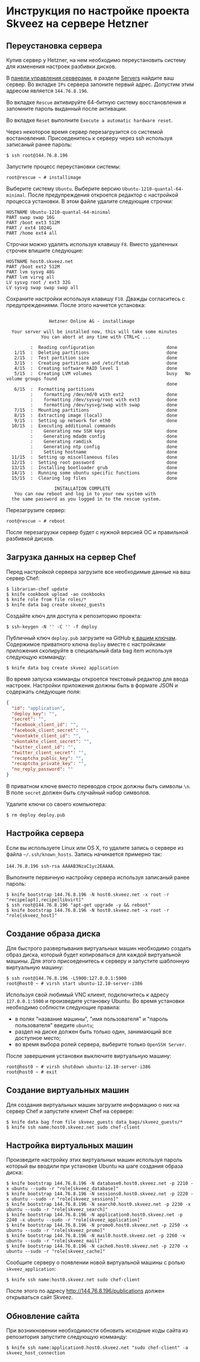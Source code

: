 # Инструкция по настройке проекта Skveez на сервере Hetzner

## Переустановка сервера

Купив сервер у Hetzner, на нем необходимо переустановить систему для изменения
настроек разбивки дисков.

В [панели управления серверами][panel], в разделе [Servers][servers] найдите ваш
сервер. Во вкладке `IPs` сервера запоните первый адрес. Допустим этим адресом
является `144.76.8.196`.

Во вкладке `Rescue` активируйте 64-битную систему восстановления и запомните
пароль выданный после активации.

Во вкладке `Reset` выполните `Execute a automatic hardware reset`.

Через некоторое время сервер перезагрузится со системой востановления.
Присоеденитесь к серверу через ssh используя записаный ранее пароль:

```shell
$ ssh root@144.76.8.196
```

Запустите процесс переустановки системы:

```shell
root@rescue ~ # installimage
```

Выберите систему `Ubuntu`. Выберите версию `Ubuntu-1210-quantal-64-minimal`.
После предупреждения откроется редактор с настройкой процесса установки. В этом
файле удалите следующие строчки:

```
HOSTNAME Ubuntu-1210-quantal-64-minimal
PART swap swap 16G
PART /boot ext3 512M
PART / ext4 1024G
PART /home ext4 all
```

Строчки можно удалять используя клавишу `F8`. Вместо удаленных строчек впишите
следующие:

```
HOSTNAME host0.skveez.net
PART /boot ext2 512M
PART lvm sysvg 48G
PART lvm virvg all
LV sysvg root / ext3 32G
LV sysvg swap swap swap all
```

Сохраните настройки используя клавишу `F10`. Дважды согласитесь с
предупреждениями. После этого начнется установка:

```

                Hetzner Online AG - installimage

  Your server will be installed now, this will take some minutes
             You can abort at any time with CTRL+C ...

         :  Reading configuration                           done 
   1/15  :  Deleting partitions                             done 
   2/15  :  Test partition size                             done 
   3/15  :  Creating partitions and /etc/fstab              done 
   4/15  :  Creating software RAID level 1                  done 
   5/15  :  Creating LVM volumes                            busy   No volume groups found
                                                            done 
   6/15  :  Formatting partitions
         :    formatting /dev/md/0 with ext2                done 
         :    formatting /dev/sysvg/root with ext3          done 
         :    formatting /dev/sysvg/swap with swap          done 
   7/15  :  Mounting partitions                             done 
   8/15  :  Extracting image (local)                        done 
   9/15  :  Setting up network for eth0                     done 
  10/15  :  Executing additional commands
         :    Generating new SSH keys                       done 
         :    Generating mdadm config                       done 
         :    Generating ramdisk                            done 
         :    Generating ntp config                         done 
         :    Setting hostname                              done 
  11/15  :  Setting up miscellaneous files                  done 
  12/15  :  Setting root password                           done 
  13/15  :  Installing bootloader grub                      done 
  14/15  :  Running some ubuntu specific functions          done 
  15/15  :  Clearing log files                              done 

                  INSTALLATION COMPLETE
   You can now reboot and log in to your new system with
  the same password as you logged in to the rescue system.

```

Перезагрузите сервер:

```shell
root@rescue ~ # reboot
```

После перезагрузки сервер будет с нужной версией ОС и правильной разбивкой
дисков.

[panel]: https://robot.your-server.de
[servers]: https://robot.your-server.de/server

## Загрузка данных на сервер Chef

Перед настройкой сервера загрузите все необходимые данные на ваш сервер Chef:

```shell
$ librarian-chef update
$ knife cookbook upload -ao cookbooks
$ knife role from file roles/*
$ knife data bag create skveez_guests
```

Создайте ключ для доступа к репозиторию проекта:

```shell
$ ssh-keygen -N '' -C '' -f deploy
```

Публичный ключ `deploy.pub` загрузите на GitHub [к вашим ключам][github].
Содержимое приватного ключа `deploy` вместе с настройками приложения скопируйте
в специальный data bag item используя следующую комманду:

```shell
$ knife data bag create skveez application
```

Во время запуска комманды откроется текстовый редактор для ввода настроек.
Настройки приложения должны быть в формате JSON и содержать следующие поля:

```json
{
  "id": "application",
  "deploy_key": "",
  "secret": "",
  "facebook_client_id": "",
  "facebook_client_secret": "",
  "vkontakte_client_id": "",
  "vkontakte_client_secret": "",
  "twitter_client_id": "",
  "twitter_client_secret": "",
  "recaptcha_public_key": "",
  "recaptcha_private_key": "",
  "no_reply_password": ""
}
```

В приватном ключе вместо переводов строк должны быть символы `\n`. В поле
`secret` должен быть случайный набор символов.

Удалите ключи со своего компьютера:

```shell
$ rm deploy deploy.pub
```

[github]: https://github.com/rithis/skveez/settings/keys

## Настройка сервера

Если вы используете Linux или OS X, то удалите запись о сервере из файла
`~/.ssh/known_hosts`. Запись начинается примерно так:

`144.76.8.196 ssh-rsa AAAAB3NzaC1yc2EAAAA`.

Выполните первичную настройку сервера используя записаный ранее пароль:

```shell
$ knife bootstrap 144.76.8.196 -N host0.skveez.net -x root -r "recipe[apt],recipe[libvirt]"
$ ssh root@144.76.8.196 "apt-get upgrade -y && reboot"
$ knife bootstrap 144.76.8.196 -N host0.skveez.net -x root -r "role[skveez_host]"
```

## Создание образа диска

Для быстрого развертывания виртуальных машин необходимо создать образ диска,
который будет копироваться для каждой виртуальной машины. Для этого
присоеденитесь к серверу и запустите шаблонную виртуальную машину:

```shell
$ ssh root@144.76.8.196 -L5900:127.0.0.1:5900
root@host0 ~ # virsh start ubuntu-12.10-server-i386
```

Используя свой любимый VNC клиент, подключитесь к адресу `127.0.0.1:5900`
и произведите установку Ubuntu. Во время установки необходимо соблюсти
следующие правила:

* в полях "название машины", "имя пользователя" и "пароль пользователя" 
введите `ubuntu`;
* раздел на диске должен быть только один, занимающий все доступное место;
* во время выбора ролей сервера, выберите только `OpenSSH Server`.

После завершения установки выключите виртуальную машину:

```shell
root@host0 ~ # virsh shutdown ubuntu-12.10-server-i386
root@host0 ~ # exit
```

## Создание виртуальных машин

Для создания виртуальных машин загрузите информацию о них на сервер Chef и
запустите клиент Chef на сервере:

```shell
$ knife data bag from file skveez_guests data_bags/skveez_guests/*
$ knife ssh name:host0.skveez.net sudo chef-client
```

## Настройка виртуальных машин

Произведите настройку этих виртуальных машин используя пароль который вы вводили
при установке Ubuntu на шаге создания образа диска:

```shell
$ knife bootstrap 144.76.8.196 -N database0.host0.skveez.net -p 2210 -x ubuntu --sudo -r "role[skveez_database]"
$ knife bootstrap 144.76.8.196 -N sessions0.host0.skveez.net -p 2220 -x ubuntu --sudo -r "role[skveez_sessions]"
$ knife bootstrap 144.76.8.196 -N search0.host0.skveez.net -p 2230 -x ubuntu --sudo -r "role[skveez_search]"
$ knife bootstrap 144.76.8.196 -N application0.host0.skveez.net -p 2240 -x ubuntu --sudo -r "role[skveez_application]"
$ knife bootstrap 144.76.8.196 -N promo0.host0.skveez.net -p 2250 -x ubuntu --sudo -r "role[skveez_promo]"
$ knife bootstrap 144.76.8.196 -N mail0.host0.skveez.net -p 2260 -x ubuntu --sudo -r "role[skveez_mail]"
$ knife bootstrap 144.76.8.196 -N cache0.host0.skveez.net -p 2270 -x ubuntu --sudo -r "role[skveez_cache]"
```

Сообщите серверу о появлении новой виртуальной машины с ролью
`skveez_application`:

```shell
$ knife ssh name:host0.skveez.net sudo chef-client
```

После этого по адресу http://144.76.8.196/publications должен открываться
сайт Skveez.

## Обновление сайта

При возникновении необходимости обновить исходные коды сайта из репозитория
запустите следующую комманду:

```shell
$ knife ssh name:application0.host0.skveez.net "sudo chef-client" -a skveez_host_connection
```
